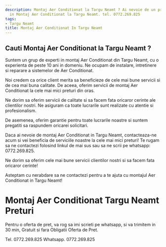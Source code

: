```yaml
---
description: Montaj Aer Conditionat la Targu Neamt ? Ai nevoie de un profesionist
  in Montaj Aer Conditionat la Targu Neamt. tel. 0772.269.825
tags:
- Targu Neamt
title: Montaj Aer Conditionat In Targu Neamt
---
```



## Cauti Montaj Aer Conditionat la Targu Neamt ?

Suntem un grup de experti in montaj Aer Conditionat din Targu Neamt, cu o experienta de peste 10 ani in domeniu. Ne ocupam de instalare, intretinere si reparare a sistemelor de Aer Conditionat. 

Noi credem ca orice client merita sa beneficieze de cele mai bune servicii si de cea mai buna calitate. De aceea, oferim servicii de montaj Aer Conditionat la cele mai mici preturi din oras. 

Ne dorim sa oferim servicii de calitate si sa facem fata oricaror cerinte ale clientilor nostri. Ne asiguram ca toate lucrarile sunt realizate cu atentie si profesionalism. 

De asemenea, oferim garantie pentru toate lucrarile noastre si suntem pregatiti sa raspundem oricarei solicitari.

Daca ai nevoie de montaj Aer Conditionat in Targu Neamt, contacteaza-ne acum si vei beneficia de serviciile noastre la cele mai mici preturi! Te rugam sa ne contactezi folosind linkul de mai sus sau sa ne scrii pe whatsapp: 0772.269.825. 

Ne dorim sa oferim cele mai bune servicii clientilor nostri si sa facem fata oricaror cerinte! 

Asteptam cu nerabdare sa ne contactezi pentru a te ajuta cu montajul Aer Conditionat in Targu Neamt!

# Montaj Aer Conditionat Targu Neamt Preturi
Pentru o oferta de pret, va rog sa imi scrieti pe whatsapp, si va trimitem in 30 min, Gratuit si fara Obligatii Oferta de Pret.

Tel. 0772.269.825
Whatsapp. 0772.269.825